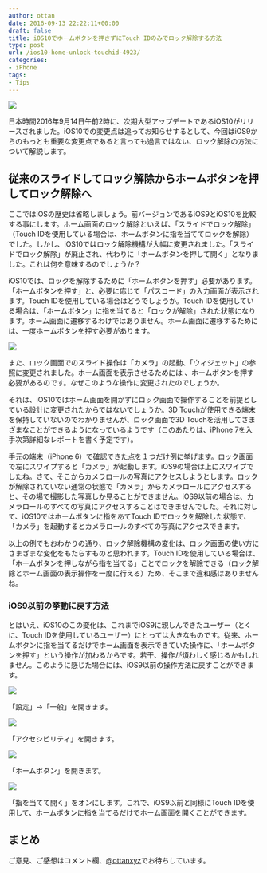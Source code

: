 ```yaml
---
author: ottan
date: 2016-09-13 22:22:11+00:00
draft: false
title: iOS10でホームボタンを押さずにTouch IDのみでロック解除する方法
type: post
url: /ios10-home-unlock-touchid-4923/
categories:
- iPhone
tags:
- Tips
---
```


![](/uploads/2016/09/160912-57d6abc0b0915.jpg)






日本時間2016年9月14日午前2時に、次期大型アップデートであるiOS10がリリースされました。iOS10での変更点は追ってお知らせするとして、今回はiOS9からのもっとも重要な変更点であると言っても過言ではない、ロック解除の方法について解説します。





## 従来のスライドしてロック解除からホームボタンを押してロック解除へ





ここではiOSの歴史は省略しましょう。前バージョンであるiOS9とiOS10を比較する事にします。ホーム画面のロック解除といえば、「スライドでロック解除」（Touch IDを使用している場合は、ホームボタンに指を当ててロックを解除）でした。しかし、iOS10ではロック解除機構が大幅に変更されました。「スライドでロック解除」が廃止され、代わりに「ホームボタンを押して開く」となりました。これは何を意味するのでしょうか？





iOS10では、ロックを解除するために「ホームボタンを押す」必要があります。「ホームボタンを押す」と、必要に応じて「パスコード」の入力画面が表示されます。Touch IDを使用している場合はどうでしょうか。Touch IDを使用している場合は、「ホームボタン」に指を当てると「ロックが解除」された状態になります。ホーム画面に遷移するわけではありません。ホーム画面に遷移するためには、一度ホームボタンを押す必要があります。





![](/uploads/2016/09/160912-57d6abcae45ae.png)






また、ロック画面でのスライド操作は「カメラ」の起動、「ウィジェット」の参照に変更されました。ホーム画面を表示させるためには
、ホームボタンを押す必要があるのです。なぜこのような操作に変更されたのでしょうか。





それは、iOS10ではホーム画面を開かずにロック画面で操作することを前提としている設計に変更されたからではないでしょうか。3D Touchが使用できる端末を保持していないのでわかりませんが、ロック画面で3D Touchを活用してさまざまなことができるようになっているようです（このあたりは、iPhone 7を入手次第詳細なレポートを書く予定です）。





手元の端末（iPhone 6）で確認できた点を１つだけ例に挙げます。ロック画面で左にスワイプすると「カメラ」が起動します。iOS9の場合は上にスワイプでしたね。さて、そこからカメラロールの写真にアクセスしようとします。ロックが解除されていない通常の状態で「カメラ」からカメラロールにアクセスすると、その場で撮影した写真しか見ることができません。iOS9以前の場合は、カメラロールのすべての写真にアクセスすることはできませんでした。それに対して、iOS10ではホームボタンに指をあてTouch IDでロックを解除した状態で、「カメラ」を起動するとカメラロールのすべての写真にアクセスできます。





以上の例でもおわかりの通り、ロック解除機構の変化は、ロック画面の使い方にさまざまな変化をもたらすものと思われます。Touch IDを使用している場合は、「ホームボタンを押しながら指を当てる」ことでロックを解除できる（ロック解除とホーム画面の表示操作を一度に行える）ため、そこまで違和感はありませんね。





### iOS9以前の挙動に戻す方法





とはいえ、iOS10のこの変化は、これまでiOS9に親しんできたユーザー（とくに、Touch IDを使用しているユーザー）にとっては大きなものです。従来、ホームボタンに指を当てるだけでホーム画面を表示できていた操作に、「ホームボタンを押す」という操作が加わるからです。若干、操作が煩わしく感じるかもしれません。このように感じた場合には、iOS9以前の操作方法に戻すことができます。





![](/uploads/2016/09/160912-57d6abd280c51.png)






「設定」→「一般」を開きます。





![](/uploads/2016/09/160912-57d6abd7db9af.png)






「アクセシビリティ」を開きます。





![](/uploads/2016/09/160912-57d6abdc8dbd2.png)






「ホームボタン」を開きます。





![](/uploads/2016/09/160912-57d6b0814ade0.png)






「指を当てて開く」をオンにします。これで、iOS9以前と同様にTouch IDを使用して、ホームボタンに指を当てるだけでホーム画面を開くことができます。





## まとめ





ご意見、ご感想はコメント欄、[@ottanxyz](https://twitter.com/ottanxyz)でお待ちしています。
